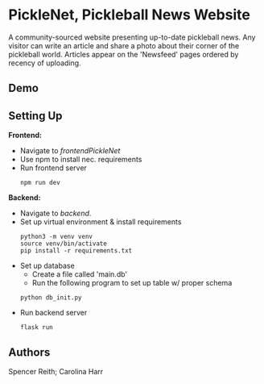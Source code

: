 # PickleNet, Pickleball News Website
A community-sourced website presenting up-to-date pickleball news. Any visitor can write an article and share a photo about their corner of the pickleball world. Articles appear on the 'Newsfeed' pages ordered by recency of uploading.

## Demo

## Setting Up
**Frontend:**
* Navigate to *frontendPickleNet*
* Use npm to install nec. requirements
* Run frontend server
    ```
    npm run dev
    ```

**Backend:**
* Navigate to *backend*.
* Set up virtual environment & install requirements
    ```
    python3 -m venv venv
    source venv/bin/activate
    pip install -r requirements.txt
    ```
* Set up database
    * Create a file called 'main.db'
    * Run the following program to set up table w/ proper schema
    ```
    python db_init.py
    ```
* Run backend server
    ````
    flask run
    ````

## Authors
Spencer Reith; Carolina Harr